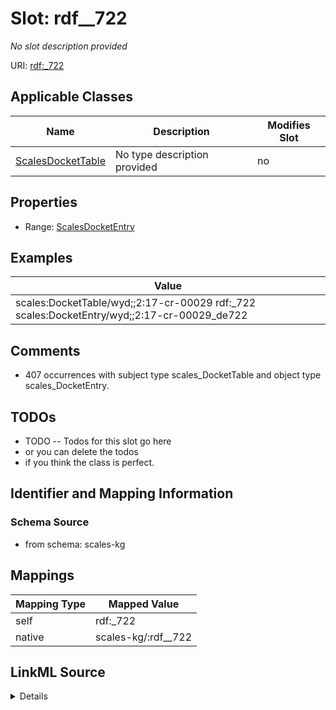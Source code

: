 

# Slot: rdf__722


_No slot description provided_





URI: [rdf:_722](http://www.w3.org/1999/02/22-rdf-syntax-ns#_722)



<!-- no inheritance hierarchy -->





## Applicable Classes

| Name | Description | Modifies Slot |
| --- | --- | --- |
| [ScalesDocketTable](../classes/ScalesDocketTable.md) | No type description provided |  no  |







## Properties

* Range: [ScalesDocketEntry](../classes/ScalesDocketEntry.md)






## Examples

| Value |
| --- |
| scales:DocketTable/wyd;;2:17-cr-00029 rdf:_722 scales:DocketEntry/wyd;;2:17-cr-00029_de722 |

## Comments

* 407 occurrences with subject type scales_DocketTable and object type scales_DocketEntry.

## TODOs

* TODO -- Todos for this slot go here
* or you can delete the todos
* if you think the class is perfect.

## Identifier and Mapping Information







### Schema Source


* from schema: scales-kg




## Mappings

| Mapping Type | Mapped Value |
| ---  | ---  |
| self | rdf:_722 |
| native | scales-kg/:rdf__722 |




## LinkML Source

<details>
```yaml
name: rdf__722
description: No slot description provided
todos:
- TODO -- Todos for this slot go here
- or you can delete the todos
- if you think the class is perfect.
comments:
- 407 occurrences with subject type scales_DocketTable and object type scales_DocketEntry.
examples:
- value: scales:DocketTable/wyd;;2:17-cr-00029 rdf:_722 scales:DocketEntry/wyd;;2:17-cr-00029_de722
from_schema: scales-kg
rank: 1000
slot_uri: rdf:_722
alias: rdf__722
domain_of:
- scales_DocketTable
range: scales_DocketEntry

```
</details>